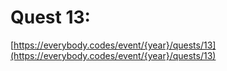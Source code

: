 # Quest 13: 

[https://everybody.codes/event/{year}/quests/13](https://everybody.codes/event/{year}/quests/13)
